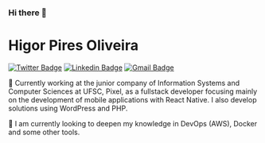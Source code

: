 ### Hi there 👋

# Higor Pires Oliveira

[![Twitter Badge](https://img.shields.io/badge/-@euhigoroliveira-6633cc?style=flat-square&labelColor=6633cc&logo=twitter&logoColor=white&link=https://twitter.com/euhigoroliveira)](https://twitter.com/euhigoroliveira) 
[![Linkedin Badge](https://img.shields.io/badge/-Higor%20Oliveira-6633cc?style=flat-square&logo=Linkedin&logoColor=white&link=https://www.linkedin.com/in/higorpo/)](https://www.linkedin.com/in/higorpo/) 
[![Gmail Badge](https://img.shields.io/badge/-higorpiresoliveira@gmail.com-6633cc?style=flat-square&logo=Gmail&logoColor=white&link=mailto:higorpiresoliveira@gmail.com)](mailto:higorpiresoliveira@gmail.com)

🔭 Currently working at the junior company of Information Systems and Computer Sciences at UFSC, Pixel, as a fullstack developer focusing mainly on the development of mobile applications with React Native. I also develop solutions using WordPress and PHP.

🌱 I am currently looking to deepen my knowledge in DevOps (AWS), Docker and some other tools.

